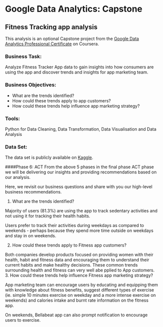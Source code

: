 # Google Data Analytics: Capstone
## Fitness Tracking app analysis
This analysis is an optional Capstone project from the [Google Data Analytics Professional Certificate](https://www.coursera.org/professional-certificates/google-data-analytics) on Coursera.

### Business Task:
Analyze Fitness Tracker App data to gain insights into how consumers are using the app and discover trends and insights for app marketing team.

### Business Objectives:
- What are the trends identified?
- How could these trends apply to app customers?
- How could these trends help influence app marketing strategy?

### Tools:
Python for Data Cleaning, Data Transformation, Data Visualisation and Data Analysis

### Data Set:
The data set is publicly available on [Kaggle](https://www.kaggle.com/arashnic/fitbit).

####Phase 6: ACT
From the above 5 phases in the final phase ACT phase we will be delivering our insights and providing recommendations based on our analysis.

Here, we revisit our business questions and share with you our high-level business recommendations.

1. What are the trends identified?

Majority of users (81.3%) are using the app to track sedentary activities and not using it for tracking their health habits.

Users prefer to track their activities during weekdays as compared to weekends - perhaps because they spend more time outside on weekdays and stay in on weekends.

2. How could these trends apply to Fitness app customers?

Both companies develop products focused on providing women with their health, habit and fitness data and encouraging them to understand their current habits and make healthy decisions. These common trends surrounding health and fitness can very well abe pplied to App customers.
3. How could these trends help influence Fitness app marketing strategy?

App marketing team can encourage users by educating and equipping them with knowledge about fitness benefits, suggest different types of exercise (ie. simple 10 minutes exercise on weekday and a more intense exercise on weekends) and calories intake and burnt rate information on the fitness app.

On weekends, Bellabeat app can also prompt notification to encourage users to exercise.

